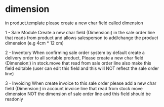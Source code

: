 # dimension
in product.template please create a new char field called dimension

1 - Sale Module
Create a new char field (Dimension:) in the sale order line that reads from product and allows salesperson to add/change the product dimension (e.g 4cm * 12 cm)


2 - Inventory
When confirming sale order system by default create a delivery order to all sortable product, Please create a new char field (Dimension:) in stock.move that read from sale order line also make this field editable (user can edit this field and this will NOT reflect the sale order line)

3 - Invoicing
When create invoice to this sale order please add a new char field (Dimension:) in account invoice line that read from stock move dimension NOT the dimension of sale order line and this field should be readonly
